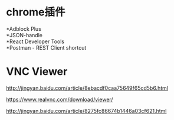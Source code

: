 chrome插件
====

*Adblock Plus  
*JSON-handle  
*React Developer Tools  
*Postman - REST Client shortcut  

VNC Viewer
====
http://jingyan.baidu.com/article/8ebacdf0caa75649f65cd5b6.html  

https://www.realvnc.com/download/viewer/  

http://jingyan.baidu.com/article/8275fc86674b1446a03cf621.html  
